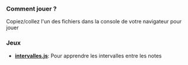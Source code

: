 ### Comment jouer ? 

Copiez/collez  l'un des fichiers dans la console de votre navigateur pour jouer

### Jeux

- **[intervalles.js](intervalles.js)**: Pour apprendre les intervalles entre les notes
